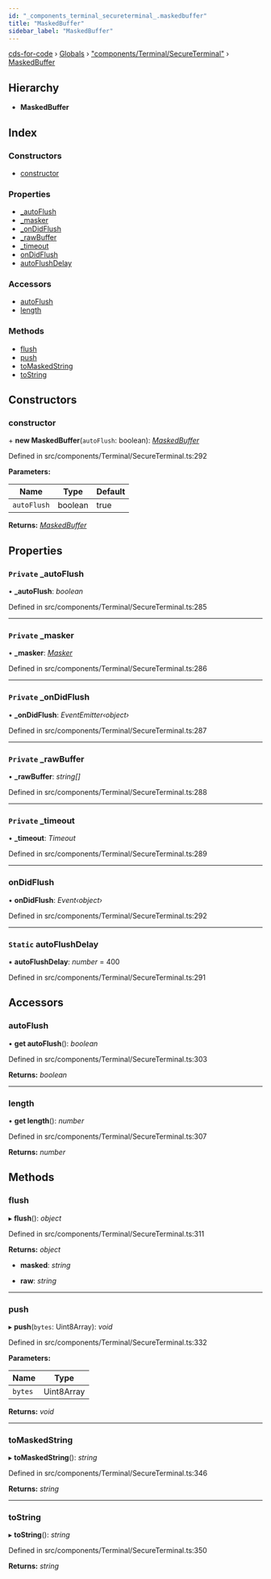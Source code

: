 ```yaml
---
id: "_components_terminal_secureterminal_.maskedbuffer"
title: "MaskedBuffer"
sidebar_label: "MaskedBuffer"
---
```


[cds-for-code](../index.md) › [Globals](../globals.md) › ["components/Terminal/SecureTerminal"](../modules/_components_terminal_secureterminal_.md) › [MaskedBuffer](_components_terminal_secureterminal_.maskedbuffer.md)

## Hierarchy

* **MaskedBuffer**

## Index

### Constructors

* [constructor](_components_terminal_secureterminal_.maskedbuffer.md#constructor)

### Properties

* [_autoFlush](_components_terminal_secureterminal_.maskedbuffer.md#private-_autoflush)
* [_masker](_components_terminal_secureterminal_.maskedbuffer.md#private-_masker)
* [_onDidFlush](_components_terminal_secureterminal_.maskedbuffer.md#private-_ondidflush)
* [_rawBuffer](_components_terminal_secureterminal_.maskedbuffer.md#private-_rawbuffer)
* [_timeout](_components_terminal_secureterminal_.maskedbuffer.md#private-_timeout)
* [onDidFlush](_components_terminal_secureterminal_.maskedbuffer.md#ondidflush)
* [autoFlushDelay](_components_terminal_secureterminal_.maskedbuffer.md#static-autoflushdelay)

### Accessors

* [autoFlush](_components_terminal_secureterminal_.maskedbuffer.md#autoflush)
* [length](_components_terminal_secureterminal_.maskedbuffer.md#length)

### Methods

* [flush](_components_terminal_secureterminal_.maskedbuffer.md#flush)
* [push](_components_terminal_secureterminal_.maskedbuffer.md#push)
* [toMaskedString](_components_terminal_secureterminal_.maskedbuffer.md#tomaskedstring)
* [toString](_components_terminal_secureterminal_.maskedbuffer.md#tostring)

## Constructors

###  constructor

\+ **new MaskedBuffer**(`autoFlush`: boolean): *[MaskedBuffer](_components_terminal_secureterminal_.maskedbuffer.md)*

Defined in src/components/Terminal/SecureTerminal.ts:292

**Parameters:**

Name | Type | Default |
------ | ------ | ------ |
`autoFlush` | boolean | true |

**Returns:** *[MaskedBuffer](_components_terminal_secureterminal_.maskedbuffer.md)*

## Properties

### `Private` _autoFlush

• **_autoFlush**: *boolean*

Defined in src/components/Terminal/SecureTerminal.ts:285

___

### `Private` _masker

• **_masker**: *[Masker](_components_terminal_secureterminal_.masker.md)*

Defined in src/components/Terminal/SecureTerminal.ts:286

___

### `Private` _onDidFlush

• **_onDidFlush**: *EventEmitter‹object›*

Defined in src/components/Terminal/SecureTerminal.ts:287

___

### `Private` _rawBuffer

• **_rawBuffer**: *string[]*

Defined in src/components/Terminal/SecureTerminal.ts:288

___

### `Private` _timeout

• **_timeout**: *Timeout*

Defined in src/components/Terminal/SecureTerminal.ts:289

___

###  onDidFlush

• **onDidFlush**: *Event‹object›*

Defined in src/components/Terminal/SecureTerminal.ts:292

___

### `Static` autoFlushDelay

▪ **autoFlushDelay**: *number* = 400

Defined in src/components/Terminal/SecureTerminal.ts:291

## Accessors

###  autoFlush

• **get autoFlush**(): *boolean*

Defined in src/components/Terminal/SecureTerminal.ts:303

**Returns:** *boolean*

___

###  length

• **get length**(): *number*

Defined in src/components/Terminal/SecureTerminal.ts:307

**Returns:** *number*

## Methods

###  flush

▸ **flush**(): *object*

Defined in src/components/Terminal/SecureTerminal.ts:311

**Returns:** *object*

* **masked**: *string*

* **raw**: *string*

___

###  push

▸ **push**(`bytes`: Uint8Array): *void*

Defined in src/components/Terminal/SecureTerminal.ts:332

**Parameters:**

Name | Type |
------ | ------ |
`bytes` | Uint8Array |

**Returns:** *void*

___

###  toMaskedString

▸ **toMaskedString**(): *string*

Defined in src/components/Terminal/SecureTerminal.ts:346

**Returns:** *string*

___

###  toString

▸ **toString**(): *string*

Defined in src/components/Terminal/SecureTerminal.ts:350

**Returns:** *string*
